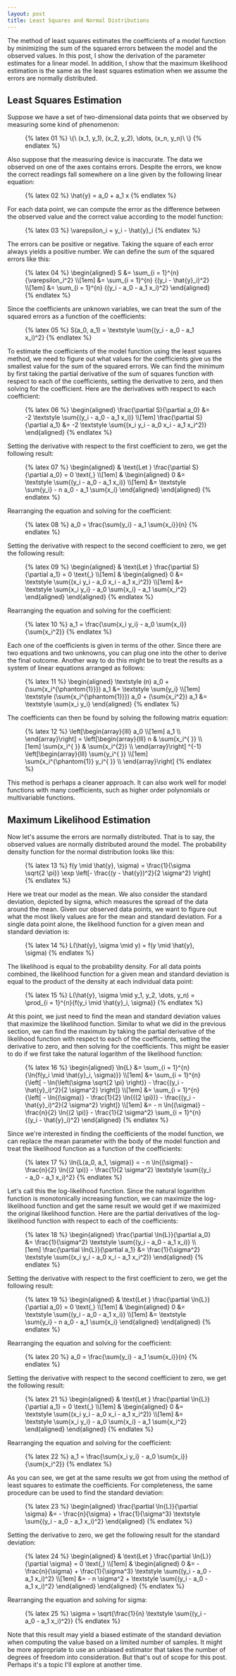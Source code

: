 ```yaml
---
layout: post
title: Least Squares and Normal Distributions
---
```


The method of least squares estimates the coefficients of a model function by minimizing the sum of the squared errors between the model and the observed values. In this post, I show the derivation of the parameter estimates for a linear model. In addition, I show that the maximum likelihood estimation is the same as the least squares estimation when we assume the errors are normally distributed.

<!--excerpt-->

## Least Squares Estimation

Suppose we have a set of two-dimensional data points that we observed by measuring some kind of phenomenon:

<figure class="equation">
  {% latex 01 %}
    \{\ (x_1, y_1), (x_2, y_2), \dots, (x_n, y_n)\ \}
  {% endlatex %}
</figure>

Also suppose that the measuring device is inaccurate. The data we observed on one of the axes contains errors. Despite the errors, we know the correct readings fall somewhere on a line given by the following linear equation:

<figure class="equation">
  {% latex 02 %}
    \hat{y} = a_0 + a_1 x
  {% endlatex %}
</figure>

For each data point, we can compute the error as the difference between the observed value and the correct value according to the model function:

<figure class="equation">
  {% latex 03 %}
    \varepsilon_i = y_i - \hat{y}_i
  {% endlatex %}
</figure>

The errors can be positive or negative. Taking the square of each error always yields a positive number. We can define the sum of the squared errors like this:

<figure class="equation">
  {% latex 04 %}
    \begin{aligned}
    S &= \sum_{i = 1}^{n} {\varepsilon_i^2}
    \\[1em]
      &= \sum_{i = 1}^{n} {(y_i - \hat{y}_i)^2}
    \\[1em]
      &= \sum_{i = 1}^{n} {(y_i - a_0 - a_1 x_i)^2}
    \end{aligned}
  {% endlatex %}
</figure>

Since the coefficients are unknown variables, we can treat the sum of the squared errors as a function of the coefficients:

<figure class="equation">
  {% latex 05 %}
    S(a_0, a_1) = \textstyle \sum{(y_i - a_0 - a_1 x_i)^2}
  {% endlatex %}
</figure>

To estimate the coefficients of the model function using the least squares method, we need to figure out what values for the coefficients give us the smallest value for the sum of the squared errors. We can find the minimum by first taking the partial derivative of the sum of squares function with respect to each of the coefficients, setting the derivative to zero, and then solving for the coefficient. Here are the derivatives with respect to each coefficient:

<figure class="equation">
  {% latex 06 %}
    \begin{aligned}
    \frac{\partial S}{\partial a_0}
    &=
    -2 \textstyle \sum{(y_i - a_0 - a_1 x_i)}
    \\[1em]
    \frac{\partial S}{\partial a_1}
    &=
    -2 \textstyle \sum{(x_i y_i - a_0 x_i - a_1 x_i^2)}
    \end{aligned}
  {% endlatex %}
</figure>

Setting the derivative with respect to the first coefficient to zero, we get the following result:

<figure class="equation">
  {% latex 07 %}
    \begin{aligned}
    &
    \text{Let } \frac{\partial S}{\partial a_0} = 0 \text{,}
    \\[1em]
    &
    \begin{aligned}
    0 &= \textstyle \sum{(y_i - a_0 - a_1 x_i)}
    \\[1em]
      &= \textstyle \sum{y_i} - n a_0 - a_1 \sum{x_i}
    \end{aligned}
    \end{aligned}
  {% endlatex %}
</figure>

Rearranging the equation and solving for the coefficient:

<figure class="equation">
  {% latex 08 %}
    a_0 = \frac{\sum{y_i} - a_1 \sum{x_i}}{n}
  {% endlatex %}
</figure>

Setting the derivative with respect to the second coefficient to zero, we get the following result:

<figure class="equation">
  {% latex 09 %}
    \begin{aligned}
    &
    \text{Let } \frac{\partial S}{\partial a_1} = 0 \text{,}
    \\[1em]
    &
    \begin{aligned}
    0 &= \textstyle \sum{(x_i y_i - a_0 x_i - a_1 x_i^2)}
    \\[1em]
      &= \textstyle \sum{x_i y_i} - a_0 \sum{x_i} - a_1 \sum{x_i^2}
    \end{aligned}
    \end{aligned}
  {% endlatex %}
</figure>

Rearranging the equation and solving for the coefficient:

<figure class="equation">
  {% latex 10 %}
    a_1 = \frac{\sum{x_i y_i} - a_0 \sum{x_i}}{\sum{x_i^2}}
  {% endlatex %}
</figure>

Each one of the coefficients is given in terms of the other. Since there are two equations and two unknowns, you can plug one into the other to derive the final outcome. Another way to do this might be to treat the results as a system of linear equations arranged as follows:

<figure class="equation">
  {% latex 11 %}
    \begin{aligned}
    \textstyle (n) a_0 + (\sum{x_i^{\phantom{1}}}) a_1
    &=
    \textstyle \sum{y_i}
    \\[1em]
    \textstyle (\sum{x_i^{\phantom{1}}}) a_0 + (\sum{x_i^2}) a_1
    &=
    \textstyle \sum{x_i y_i}
    \end{aligned}
  {% endlatex %}
</figure>

The coefficients can then be found by solving the following matrix equation:

<figure class="equation">
  {% latex 12 %}
    \left[\begin{array}{lll}
    a_0 \\[1em]
    a_1 \\
    \end{array}\right]
    =
    \left[\begin{array}{lll}
    n             & \sum{x_i^{ }} \\[1em]
    \sum{x_i^{ }} & \sum{x_i^{2}} \\
    \end{array}\right]
    ^{-1}
    \left[\begin{array}{lll}
    \sum{y_i^{ }}                   \\[1em]
    \sum{x_i^{\phantom{1}} y_i^{ }} \\
    \end{array}\right]
  {% endlatex %}
</figure>

This method is perhaps a cleaner approach. It can also work well for model functions with many coefficients, such as higher order polynomials or multivariable functions.

## Maximum Likelihood Estimation

Now let's assume the errors are normally distributed. That is to say, the observed values are normally distributed around the model. The probability density function for the normal distribution looks like this:

<figure class="equation">
  {% latex 13 %}
    f(y \mid \hat{y}, \sigma)
    =
    \frac{1}{\sigma \sqrt{2 \pi}} \exp \left[- \frac{(y - \hat{y})^2}{2 \sigma^2} \right]
  {% endlatex %}
</figure>

Here we treat our model as the mean. We also consider the standard deviation, depicted by sigma, which measures the spread of the data around the mean. Given our observed data points, we want to figure out what the most likely values are for the mean and standard deviation. For a single data point alone, the likelihood function for a given mean and standard deviation is:

<figure class="equation">
  {% latex 14 %}
    L(\hat{y}, \sigma \mid y)
    =
    f(y \mid \hat{y}, \sigma)
  {% endlatex %}
</figure>

The likelihood is equal to the probability density. For all data points combined, the likelihood function for a given mean and standard deviation is equal to the product of the density at each individual data point:

<figure class="equation">
  {% latex 15 %}
    L(\hat{y}, \sigma \mid y_1, y_2, \dots, y_n)
    =
    \prod_{i = 1}^{n}{f(y_i \mid \hat{y}_i, \sigma)}
  {% endlatex %}
</figure>

At this point, we just need to find the mean and standard deviation values that maximize the likelihood function. Similar to what we did in the previous section, we can find the maximum by taking the partial derivative of the likelihood function with respect to each of the coefficients, setting the derivative to zero, and then solving for the coefficients. This might be easier to do if we first take the natural logarithm of the likelihood function:

<figure class="equation">
  {% latex 16 %}
    \begin{aligned}
    \ln{L}
    &=
    \sum_{i = 1}^{n}{\ln{f(y_i \mid \hat{y}_i, \sigma)}}
    \\[1em]
    &=
    \sum_{i = 1}^{n}
    {\left[
    - \ln{\left(\sigma \sqrt{2 \pi} \right)}
    - \frac{(y_i - \hat{y}_i)^2}{2 \sigma^2}
    \right]}
    \\[1em]
    &=
    \sum_{i = 1}^{n}
    {\left[
    - \ln{(\sigma)}
    - \frac{1}{2} \ln{({2 \pi})}
    - \frac{(y_i - \hat{y}_i)^2}{2 \sigma^2}
    \right]}
    \\[1em]
    &=
    - n \ln{(\sigma)}
    - \frac{n}{2} \ln{(2 \pi)}
    - \frac{1}{2 \sigma^2} \sum_{i = 1}^{n} {(y_i - \hat{y}_i)^2}
    \end{aligned}
  {% endlatex %}
</figure>

Since we're interested in finding the coefficients of the model function, we can replace the mean parameter with the body of the model function and treat the likelihood function as a function of the coefficients:

<figure class="equation">
  {% latex 17 %}
    \ln{L(a_0, a_1, \sigma)}
    =
    - n \ln{(\sigma)}
    - \frac{n}{2} \ln{(2 \pi)}
    - \frac{1}{2 \sigma^2} \textstyle \sum{(y_i - a_0 - a_1 x_i)^2}
  {% endlatex %}
</figure>

Let's call this the log-likelihood function. Since the natural logarithm function is monotonically increasing function, we can maximize the log-likelihood function and get the same result we would get if we maximized the original likelihood function. Here are the partial derivatives of the log-likelihood function with respect to each of the coefficients:

<figure class="equation">
  {% latex 18 %}
    \begin{aligned}
    \frac{\partial \ln{L}}{\partial a_0}
    &=
    \frac{1}{\sigma^2} \textstyle \sum{(y_i - a_0 - a_1 x_i)}
    \\[1em]
    \frac{\partial \ln{L}}{\partial a_1}
    &=
    \frac{1}{\sigma^2} \textstyle \sum{(x_i y_i - a_0 x_i - a_1 x_i^2)}
    \end{aligned}
  {% endlatex %}
</figure>

Setting the derivative with respect to the first coefficient to zero, we get the following result:

<figure class="equation">
  {% latex 19 %}
    \begin{aligned}
    &
    \text{Let } \frac{\partial \ln{L}}{\partial a_0} = 0 \text{,}
    \\[1em]
    &
    \begin{aligned}
    0 &= \textstyle \sum{(y_i - a_0 - a_1 x_i)}
    \\[1em]
      &= \textstyle \sum{y_i} - n a_0 - a_1 \sum{x_i}
    \end{aligned}
    \end{aligned}
  {% endlatex %}
</figure>

Rearranging the equation and solving for the coefficient:

<figure class="equation">
  {% latex 20 %}
    a_0 = \frac{\sum{y_i} - a_1 \sum{x_i}}{n}
  {% endlatex %}
</figure>

Setting the derivative with respect to the second coefficient to zero, we get the following result:

<figure class="equation">
  {% latex 21 %}
    \begin{aligned}
    &
    \text{Let } \frac{\partial \ln{L}}{\partial a_1} = 0 \text{,}
    \\[1em]
    &
    \begin{aligned}
    0 &= \textstyle \sum{(x_i y_i - a_0 x_i - a_1 x_i^2)}
    \\[1em]
      &= \textstyle \sum{x_i y_i} - a_0 \sum{x_i} - a_1 \sum{x_i^2}
    \end{aligned}
    \end{aligned}
  {% endlatex %}
</figure>

Rearranging the equation and solving for the coefficient:

<figure class="equation">
  {% latex 22 %}
    a_1 = \frac{\sum{x_i y_i} - a_0 \sum{x_i}}{\sum{x_i^2}}
  {% endlatex %}
</figure>

As you can see, we get at the same results we got from using the method of least squares to estimate the coefficients. For completeness, the same procedure can be used to find the standard deviation:

<figure class="equation">
  {% latex 23 %}
    \begin{aligned}
    \frac{\partial \ln{L}}{\partial \sigma}
    &=
    - \frac{n}{\sigma}
    + \frac{1}{\sigma^3} \textstyle \sum{(y_i - a_0 - a_1 x_i)^2}
    \end{aligned}
  {% endlatex %}
</figure>

Setting the derivative to zero, we get the following result for the standard deviation:

<figure class="equation">
  {% latex 24 %}
    \begin{aligned}
    &
    \text{Let } \frac{\partial \ln{L}}{\partial \sigma} = 0 \text{,}
    \\[1em]
    &
    \begin{aligned}
    0 &= - \frac{n}{\sigma} + \frac{1}{\sigma^3} \textstyle \sum{(y_i - a_0 - a_1 x_i)^2}
    \\[1em]
      &= - n \sigma^2 + \textstyle \sum{(y_i - a_0 - a_1 x_i)^2}
    \end{aligned}
    \end{aligned}
  {% endlatex %}
</figure>

Rearranging the equation and solving for sigma:

<figure class="equation">
  {% latex 25 %}
    \sigma = \sqrt{\frac{1}{n} \textstyle \sum{(y_i - a_0 - a_1 x_i)^2}}
  {% endlatex %}
</figure>

Note that this result may yield a biased estimate of the standard deviation when computing the value based on a limited number of samples. It might be more appropriate to use an unbiased estimator that takes the number of degrees of freedom into consideration. But that's out of scope for this post. Perhaps it's a topic I'll explore at another time.
